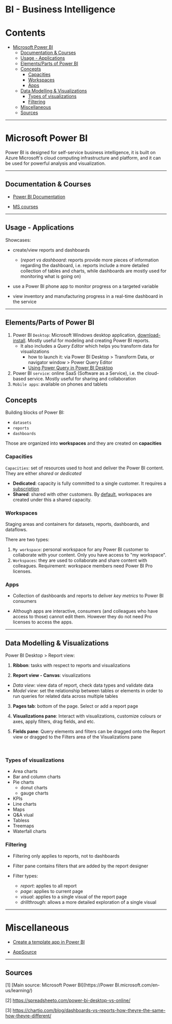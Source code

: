 # BI - Business Intelligence


Contents
=======================

* [Microsoft Power BI](#microsoft-power-bi)
    * [Documentation & Courses](#documentation--courses)
    * [Usage - Applications](#usage---applications)
    * [Elements/Parts of Power BI](#elementsparts-of-power-bi)
    * [Concepts](#concepts)
        * [Capacities](#capacities)
        * [Workspaces](#workspaces)
        * [Apps](#apps)
    * [Data Modelling & Visualizations](#data-modelling--visualizations)
        * [Types of visualizations](#types-of-visualizations)
        * [Filtering](#filtering)
    * [Miscellaneous](#miscellaneous)
    * [Sources](#sources)

----

# Microsoft Power BI

Power BI is designed for self-service business intelligence, it is built on Azure Microsoft's cloud computing infrastructure and platform, and it can be used for powerful analysis and visualization.

------

## Documentation & Courses

* [Power BI Documentation](https://docs.microsoft.com/en-us/power-bi/)

* [MS courses](https://docs.microsoft.com/en-us/learn/browse/)

------

## Usage - Applications

Showcases:

* create/view reports and dashboards
    * (*report vs dashboard*: reports provide more pieces of information regarding the dashboard, i.e. reports include a more detailed collection of tables and charts, while dashboards are mostly used for monitoring what is going on)

* use a Power BI phone app to monitor progress on a targeted variable

* view inventory and manufacturing progress in a real-time dashboard in the service

------

## Elements/Parts of Power BI

1) Power BI `Desktop`: Microsoft Windows desktop application, [download-install](https://docs.microsoft.com/en-us/power-bi/fundamentals/desktop-get-the-desktop#download-power-bi-desktop-directly). Mostly useful for modeling and creating Power BI reports.
    * It also includes a *Query Editor* which helps you transform data for visualizations
        * how to launch it: via Power BI Desktop > Transform Data, or navigator window > Power Query Editor
        * [Using Power Query in Power BI Desktop](https://docs.microsoft.com/en-us/power-query/power-query-ui)
2) Power BI `service`: online SaaS (Software as a Service), i.e. the cloud-based service. Mostly useful for sharing and collaboration
3) `Mobile apps`: available on phones and tablets

## Concepts

Building blocks of Power BI:
* `datasets`
* `reports`
* `dashboards`

Those are organized into **workspaces** and they are created on **capacities**

### Capacities

`Capacities`: set of resources used to host and deliver the Power BI content. They are either *shared* or *dedicated*
* **Dedicated**: capacity is fully committed to a single customer. It requires a <u>subscription</u>
* **Shared**: shared with other customers. By <u>default</u>, workspaces are created under this a shared capacity.

### Workspaces

Staging areas and containers for datasets, reports, dashboards, and dataflows.

There are two types:
1) `My workspace`: personal workspace for any Power BI customer to collaborate with your content. Only you have access to "my workspace".
2) `Workspaces`: they are used to collaborate and share content with colleagues. Requirement: workspace members need Power BI Pro licenses.

### Apps

* Collection of dashboards and reports to deliver *key metrics* to Power BI consumers

* Although apps are interactive, consumers (and colleagues who have access to those) cannot edit them. However they do not need Pro licenses to access the apps.

-----

## Data Modelling & Visualizations

Power BI Desktop > Report view:

1) **Ribbon**: tasks with respect to reports and visualizations

2) **Report view - Canvas**: visualizations
* *Data view*: view data of report, check data types and validate data
* *Model view*: set the relationship between tables or elements in order to run queries for related data across multiple tables

3) **Pages tab**: bottom of the page. Select or add a report page

4) **Visualizations pane**: Interact with visualizations, customize colours or axes, apply filters, drag fields, and etc.

5) **Fields pane**: Query elements and filters can be dragged onto the Report view or dragged to the Filters area of the Visualizations pane

<br>

### Types of visualizations

* Area charts
* Bar and column charts
* Pie charts
    * donut charts
    * gauge charts
* KPIs
* Line charts
* Maps
* Q&A viual
* Tabless
* Treemaps
* Waterfall charts

### Filtering

* Filtering only applies to reports, not to dashboards

* Filter pane contains filters that are added by the report designer

* Filter types:
    * *report*: applies to all report
    * *page*: applies to current page
    * *visual*: applies to a single visual of the report page
    * *drillthrough*: allows a more detailed exploration of a single visual

























-----

# Miscellaneous

* [Create a template app in Power BI](https://docs.microsoft.com/en-us/power-bi/connect-data/service-template-apps-create)

* [AppSource](https://appsource.microsoft.com/en/marketplace/apps?product=power-bi-visuals)
------

## Sources

[1] [Main source: Microsoft Power BI](https://Power BI.microsoft.com/en-us/learning/)

[2] https://spreadsheeto.com/power-bi-desktop-vs-online/

[3] https://chartio.com/blog/dashboards-vs-reports-how-theyre-the-same-how-theyre-different/